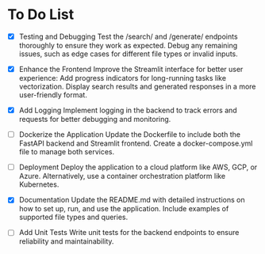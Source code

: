 # To Do List

- [x] Testing and Debugging
Test the /search/ and /generate/ endpoints thoroughly to ensure they work as expected.
Debug any remaining issues, such as edge cases for different file types or invalid inputs.

- [x] Enhance the Frontend
Improve the Streamlit interface for better user experience:
Add progress indicators for long-running tasks like vectorization.
Display search results and generated responses in a more user-friendly format.

- [x] Add Logging
Implement logging in the backend to track errors and requests for better debugging and monitoring.

- [ ] Dockerize the Application
Update the Dockerfile to include both the FastAPI backend and Streamlit frontend.
Create a docker-compose.yml file to manage both services.

- [ ] Deployment
Deploy the application to a cloud platform like AWS, GCP, or Azure.
Alternatively, use a container orchestration platform like Kubernetes.

- [x] Documentation
Update the README.md with detailed instructions on how to set up, run, and use the application.
Include examples of supported file types and queries.

- [ ] Add Unit Tests
Write unit tests for the backend endpoints to ensure reliability and maintainability.

